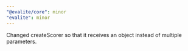 ```yaml
---
"@evalite/core": minor
"evalite": minor
---
```


Changed createScorer so that it receives an object instead of multiple parameters.
